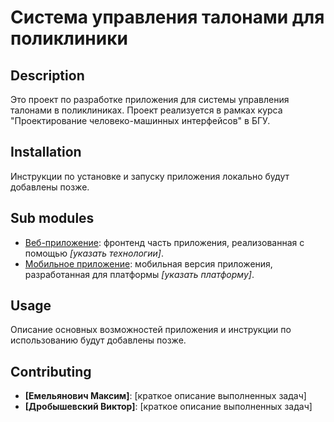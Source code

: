 # Система управления талонами для поликлиники

## Description

Это проект по разработке приложения для системы управления талонами в поликлиниках. Проект реализуется в рамках курса "Проектирование человеко-машинных интерфейсов" в БГУ.

## Installation

Инструкции по установке и запуску приложения локально будут добавлены позже.

## Sub modules

* [Веб-приложение](https://github.com/fpmi-hci-2024/project13b-web-super-awesome-team-name):  фронтенд часть приложения, реализованная с помощью *[указать технологии]*.
* [Мобильное приложение](https://github.com/fpmi-hci-2024/project13b-mobile-super-awesome-team-name):  мобильная версия приложения, разработанная для платформы *[указать платформу]*.

## Usage

Описание основных возможностей приложения и инструкции по использованию будут добавлены позже.

## Contributing

* **[Емельянович Максим]**:  [краткое описание выполненных задач]
* **[Дробышевский Виктор]**:  [краткое описание выполненных задач]
